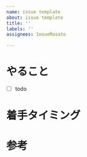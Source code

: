 ```yaml
---
name: issue template
about: issue template
title: ''
labels: ''
assignees: 1noueMasato

---
```


# やること
- [ ] todo

# 着手タイミング
 <!-- すぐにやらない場合は記入 -->

# 参考
